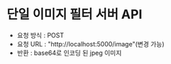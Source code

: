# 단일 이미지 필터 서버 API

- 요청 방식 : POST
- 요청 URL : "http://localhost:5000/image"(변경 가능)
- 반환 : base64로 인코딩 된 jpeg 이미지
